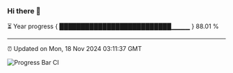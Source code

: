 ### Hi there 👋

⏳ Year progress { ██████████████████████████▁▁▁▁ } 88.01 %

---

⏰ Updated on Mon, 18 Nov 2024 03:11:37 GMT

![Progress Bar CI](https://github.com/IshwaranRudhara/GIT-ACTION/workflows/Progress%20Bar%20CI/badge.svg)
